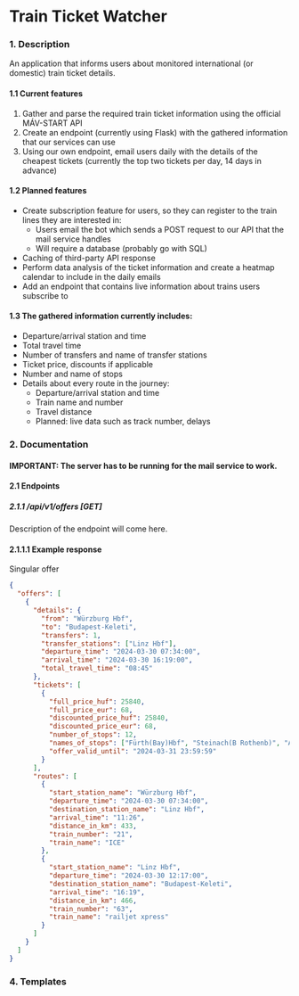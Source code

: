 # **Train Ticket Watcher**

### 1. Description
An application that informs users about monitored international (or domestic) train ticket details.

#### 1.1 Current features
1. Gather and parse the required train ticket information using the official MÁV-START API
2. Create an endpoint (currently using Flask) with the gathered information that our services can use
3. Using our own endpoint, email users daily with the details of the cheapest tickets (currently the top two tickets per day, 14 days in advance)

#### 1.2 Planned features
- Create subscription feature for users, so they can register to the train lines they are interested in:
  - Users email the bot which sends a POST request to our API that the mail service handles
  - Will require a database (probably go with SQL)
- Caching of third-party API response
- Perform data analysis of the ticket information and create a heatmap calendar to include in the daily emails
- Add an endpoint that contains live information about trains users subscribe to

#### 1.3 The gathered information currently includes:
- Departure/arrival station and time
- Total travel time
- Number of transfers and name of transfer stations
- Ticket price, discounts if applicable
- Number and name of stops
- Details about every route in the journey:
  - Departure/arrival station and time
  - Train name and number
  - Travel distance
  - Planned: live data such as track number, delays

### 2. Documentation
#### IMPORTANT: The server has to be running for the mail service to work.

#### 2.1 Endpoints
##### 2.1.1 /api/v1/offers [GET]
Description of the endpoint will come here.
#### 2.1.1.1 Example response
Singular offer
```json
{
  "offers": [
    {
      "details": {
        "from": "Würzburg Hbf",
        "to": "Budapest-Keleti",
        "transfers": 1,
        "transfer_stations": ["Linz Hbf"],
        "departure_time": "2024-03-30 07:34:00",
        "arrival_time": "2024-03-30 16:19:00",
        "total_travel_time": "08:45"
      },
      "tickets": [
        {
          "full_price_huf": 25840,
          "full_price_eur": 68,
          "discounted_price_huf": 25840,
          "discounted_price_eur": 68,
          "number_of_stops": 12,
          "names_of_stops": ["Fürth(Bay)Hbf", "Steinach(B Rothenb)", "Ansbach", "Nürnberg Hbf", "Regensburg Hbf", "Passau Hbf", "Wels Hbf", "Bécs Főpályaudvar (Wien Hbf)", "Bruck/Leitha", "Hegyeshalom(Gr)", "Győr", "Budapest-Keleti"],
          "offer_valid_until": "2024-03-31 23:59:59"
        }
      ],
      "routes": [
        {
          "start_station_name": "Würzburg Hbf",
          "departure_time": "2024-03-30 07:34:00",
          "destination_station_name": "Linz Hbf",
          "arrival_time": "11:26",
          "distance_in_km": 433,
          "train_number": "21",
          "train_name": "ICE"
        },
        {
          "start_station_name": "Linz Hbf",
          "departure_time": "2024-03-30 12:17:00",
          "destination_station_name": "Budapest-Keleti",
          "arrival_time": "16:19",
          "distance_in_km": 466,
          "train_number": "63",
          "train_name": "railjet xpress"
        }
      ]
    }
  ]
}
```
### 4. Templates
